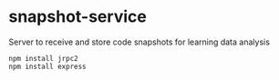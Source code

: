 # snapshot-service
Server to receive and store code snapshots for learning data analysis

```
npm install jrpc2
npm install express
```
